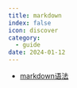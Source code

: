 ```yaml
---
title: markdown
index: false
icon: discover
category:
  - guide
date: 2024-01-12
---
```


- [markdown语法](markdown语法.md)

